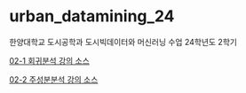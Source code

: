 # urban_datamining_24
한양대학교 도시공학과 도시빅데이터와 머신러닝 수업 24학년도 2학기


[02-1 회귀분석 강의 소스](https://colab.research.google.com/github/kloud80/urban_datamining_24/blob/main/02%20%EB%8D%B0%EC%9D%B4%ED%84%B0%20%EB%B6%84%EC%84%9D%20%EA%B8%B0%EC%B4%88/02-1%20%ED%9A%8C%EA%B7%80%EB%B6%84%EC%84%9D.ipynb)

[02-2 주성분분석 강의 소스](https://colab.research.google.com/github/kloud80/urban_datamining_24/blob/main/02%20%EB%8D%B0%EC%9D%B4%ED%84%B0%20%EB%B6%84%EC%84%9D%20%EA%B8%B0%EC%B4%88/02-2%20PCA%20%EC%A3%BC%EC%84%B1%EB%B6%84%EB%B6%84%EC%84%9D.ipynb)


